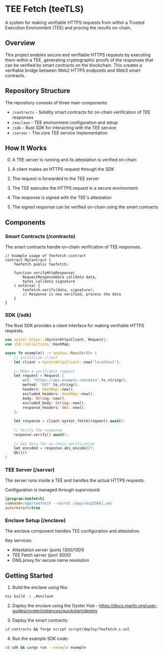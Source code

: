# TEE Fetch (teeTLS)

A system for making verifiable HTTPS requests from within a Trusted Execution Environment (TEE) and proving the results on-chain.

## Overview

This project enables secure and verifiable HTTPS requests by executing them within a TEE, generating cryptographic proofs of the responses that can be verified by smart contracts on the blockchain. This creates a verifiable bridge between Web2 HTTPS endpoints and Web3 smart contracts.

## Repository Structure

The repository consists of three main components:

- `/contracts` - Solidity smart contracts for on-chain verification of TEE responses
- `/enclave` - TEE environment configuration and setup
- `/sdk` - Rust SDK for interacting with the TEE service
- `/server` - The core TEE service implementation

## How It Works

0. A TEE server is running and its attestation is verified on-chain

1. A client makes an HTTPS request through the SDK
2. The request is forwarded to the TEE server
3. The TEE executes the HTTPS request in a secure environment
4. The response is signed with the TEE's attestation
5. The signed response can be verified on-chain using the smart contracts

## Components

### Smart Contracts (/contracts)

The smart contracts handle on-chain verification of TEE responses.

```solidity
// Example usage of Teefetch contract
contract MyContract {
    Teefetch public teefetch;

    function verifyHttpResponse(
        RequestResponseData calldata data,
        bytes calldata signature
    ) external {
        teefetch.verify(data, signature);
        // Response is now verified, process the data
    }
}
```

### SDK (/sdk)

The Rust SDK provides a client interface for making verifiable HTTPS requests.

```rust
use oyster_https::{OysterHttpsClient, Request};
use std::collections::HashMap;

async fn example() -> anyhow::Result<()> {
    // Initialize client
    let client = OysterHttpsClient::new("localhost");
    
    // Make a verifiable request
    let request = Request {
        url: "https://api.example.com/data".to_string(),
        method: "GET".to_string(),
        headers: HashMap::new(),
        excluded_headers: HashMap::new(),
        body: String::new(),
        excluded_body: String::new(),
        response_headers: Vec::new(),
    };
    
    let response = client.oyster_fetch(request).await?;
    
    // Verify the response
    response.verify().await?;
    
    // Get data for on-chain verification
    let encoded = response.abi_encode()?;
    Ok(())
}
```

### TEE Server (/server)

The server runs inside a TEE and handles the actual HTTPS requests.

Configuration is managed through supervisord:
```ini
[program:teefetch]
command=/app/teefetch --secret /app/secp256k1.sec
autorestart=true
```

### Enclave Setup (/enclave)

The enclave component handles TEE configuration and attestation.

Key services:
- Attestation server (ports 1300/1301)
- TEE Fetch server (port 3000)
- DNS proxy for secure name resolution

## Getting Started

1. Build the enclave using Nix:
```bash
nix build -v .#enclave
```

2. Deploy the enclave using the Oyster Hub - https://docs.marlin.org/user-guides/oyster/instances/quickstart/deploy

3. Deploy the smart contracts:
```bash
cd contracts && forge script script/deploy/Teefetch.s.sol
```

4. Run the example SDK code:
```bash
cd sdk && cargo run --example example
```
